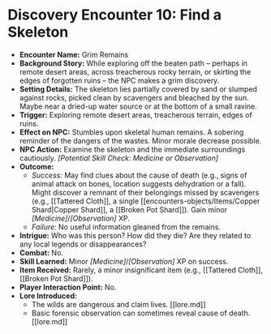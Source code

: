 # Discovery Encounter 10: Find a Skeleton

*   **Encounter Name:** Grim Remains
*   **Background Story:** While exploring off the beaten path – perhaps in remote desert areas, across treacherous rocky terrain, or skirting the edges of forgotten ruins – the NPC makes a grim discovery.
*   **Setting Details:** The skeleton lies partially covered by sand or slumped against rocks, picked clean by scavengers and bleached by the sun. Maybe near a dried-up water source or at the bottom of a small ravine.
*   **Trigger:** Exploring remote desert areas, treacherous terrain, edges of ruins.
*   **Effect on NPC:** Stumbles upon skeletal human remains. A sobering reminder of the dangers of the wastes. Minor morale decrease possible.
*   **NPC Action:** Examine the skeleton and the immediate surroundings cautiously. *[Potential Skill Check: Medicine or Observation]*
*   **Outcome:**
    *   *Success:* May find clues about the cause of death (e.g., signs of animal attack on bones, location suggests dehydration or a fall). Might discover a remnant of their belongings missed by scavengers (e.g., [[Tattered Cloth]], a single [[encounters-objects/Items/Copper Shard|Copper Shard]], a [[Broken Pot Shard]]). Gain minor *[Medicine]*/*[Observation]* XP.
    *   *Failure:* No useful information gleaned from the remains.
*   **Intrigue:** Who was this person? How did they die? Are they related to any local legends or disappearances?
*   **Combat:** No.
*   **Skill Learned:** Minor *[Medicine]*/*[Observation]* XP on success.
*   **Item Received:** Rarely, a minor insignificant item (e.g., [[Tattered Cloth]], [[Broken Pot Shard]]).
*   **Player Interaction Point:** No.
*   **Lore Introduced:**
    *   The wilds are dangerous and claim lives. \[[lore.md]]
    *   Basic forensic observation can sometimes reveal cause of death. \[[lore.md]] 